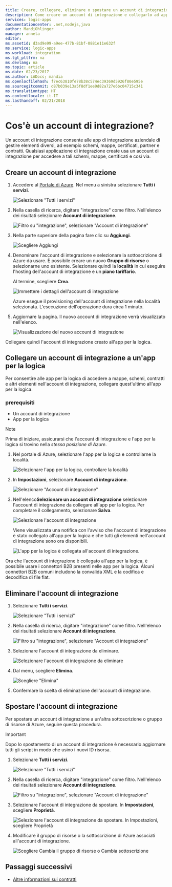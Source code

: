 ```yaml
---
title: Creare, collegare, eliminare o spostare un account di integrazione in App per la logica di Azure | Documentazione Microsoft
description: Come creare un account di integrazione e collegarlo ad app per la logica
services: logic-apps
documentationcenter: .net,nodejs,java
author: MandiOhlinger
manager: anneta
editor: 
ms.assetid: d3ad9e99-a9ee-477b-81bf-0881e11e632f
ms.service: logic-apps
ms.workload: integration
ms.tgt_pltfrm: na
ms.devlang: na
ms.topic: article
ms.date: 02/23/2017
ms.author: LADocs; mandia
ms.openlocfilehash: f7ec63810fe78b38c574ec39369d5926f80e595e
ms.sourcegitcommit: d87b039e13a5f8df1ee9d82a727e6bc04715c341
ms.translationtype: HT
ms.contentlocale: it-IT
ms.lasthandoff: 02/21/2018
---
```

# <a name="what-is-an-integration-account"></a>Cos'è un account di integrazione?

Un account di integrazione consente alle app di integrazione aziendale di gestire elementi diversi, ad esempio schemi, mappe, certificati, partner e contratti. Qualsiasi applicazione di integrazione create usa un account di integrazione per accedere a tali schemi, mappe, certificati e così via.

## <a name="create-an-integration-account"></a>Creare un account di integrazione

1.  Accedere al [Portale di Azure](http://portal.azure.com "Portale di Azure"). Nel menu a sinistra selezionare **Tutti i servizi**.

    ![Selezionare "Tutti i servizi"](./media/logic-apps-enterprise-integration-accounts/account-1.png)

2. Nella casella di ricerca, digitare "integrazione" come filtro. Nell'elenco dei risultati selezionare **Account di integrazione**.

    ![Filtro su "integrazione", selezionare "Account di integrazione"](./media/logic-apps-enterprise-integration-accounts/account-2.png)  

3. Nella parte superiore della pagina fare clic su **Aggiungi**.

    ![Scegliere Aggiungi](./media/logic-apps-enterprise-integration-accounts/account-3.png)

4. Denominare l'account di integrazione e selezionare la sottoscrizione di Azure da usare. È possibile creare un nuovo **Gruppo di risorse** o selezionarne uno esistente. Selezionare quindi la **località** in cui eseguire l'hosting dell'account di integrazione e un **piano tariffario**. 

    Al termine, scegliere **Crea**.

    ![Immettere i dettagli dell'account di integrazione](./media/logic-apps-enterprise-integration-accounts/account-4.png)

    Azure esegue il provisioning dell'account di integrazione nella località selezionata. L'esecuzione dell'operazione dura circa 1 minuto.

5. Aggiornare la pagina. Il nuovo account di integrazione verrà visualizzato nell'elenco.

    ![Visualizzazione del nuovo account di integrazione](./media/logic-apps-enterprise-integration-accounts/account-5.png) 

Collegare quindi l'account di integrazione creato all'app per la logica. 

## <a name="link-an-integration-account-to-a-logic-app"></a>Collegare un account di integrazione a un'app per la logica

Per consentire alle app per la logica di accedere a mappe, schemi, contratti e altri elementi nell'account di integrazione, collegare quest'ultimo all'app per la logica.

### <a name="prerequisites"></a>prerequisiti

* Un account di integrazione
* App per la logica

> [!NOTE] 
> Prima di iniziare, assicurarsi che l'account di integrazione e l'app per la logica si trovino nella *stessa posizione di Azure*.


1. Nel portale di Azure, selezionare l'app per la logica e controllarne la località.

    ![Selezionare l'app per la logica, controllare la località](./media/logic-apps-enterprise-integration-accounts/linkaccount-1.png)

2. In **Impostazioni**, selezionare **Account di integrazione**.

    ![Selezionare "Account di integrazione"](./media/logic-apps-enterprise-integration-accounts/linkaccount-2.png)

3. Nell'elenco**Selezionare un account di integrazione** selezionare l'account di integrazione da collegare all'app per la logica. Per completare il collegamento, selezionare **Salva**.

    ![Selezionare l'account di integrazione](./media/logic-apps-enterprise-integration-accounts/linkaccount-3.png)

    Viene visualizzata una notifica con l'avviso che l'account di integrazione è stato collegato all'app per la logica e che tutti gli elementi nell'account di integrazione sono ora disponibili.

    ![L'app per la logica è collegata all'account di integrazione.](./media/logic-apps-enterprise-integration-accounts/linkaccount-5.png)

Ora che l'account di integrazione è collegato all'app per la logica, è possibile usare i connettori B2B presenti nelle app per la logica. Alcuni connettori B2B comuni includono la convalida XML e la codifica e decodifica di file flat.  

## <a name="delete-your-integration-account"></a>Eliminare l'account di integrazione

1. Selezionare **Tutti i servizi**.

    ![Selezionare "Tutti i servizi"](./media/logic-apps-enterprise-integration-accounts/account-1.png)

2. Nella casella di ricerca, digitare "integrazione" come filtro. Nell'elenco dei risultati selezionare **Account di integrazione**.

    ![Filtro su "integrazione", selezionare "Account di integrazione"](./media/logic-apps-enterprise-integration-accounts/account-2.png)  

3. Selezionare l'account di integrazione da eliminare.

    ![Selezionare l'account di integrazione da eliminare](./media/logic-apps-enterprise-integration-accounts/account-5.png)

4. Dal menu, scegliere **Elimina**.

    ![Scegliere "Elimina"](./media/logic-apps-enterprise-integration-accounts/delete.png)

5. Confermare la scelta di eliminazione dell'account di integrazione.

## <a name="move-your-integration-account"></a>Spostare l'account di integrazione

Per spostare un account di integrazione a un'altra sottoscrizione o gruppo di risorse di Azure, seguire questa procedura.

> [!IMPORTANT]
> Dopo lo spostamento di un account di integrazione è necessario aggiornare tutti gli script in modo che usino i nuovi ID risorsa.

1. Selezionare **Tutti i servizi**.

    ![Selezionare "Tutti i servizi"](./media/logic-apps-enterprise-integration-accounts/account-1.png)

2. Nella casella di ricerca, digitare "integrazione" come filtro. Nell'elenco dei risultati selezionare **Account di integrazione**.

    ![Filtro su "integrazione", selezionare "Account di integrazione"](./media/logic-apps-enterprise-integration-accounts/account-2.png)

3. Selezionare l'account di integrazione da spostare. In **Impostazioni**, scegliere **Proprietà**.

    ![Selezionare l'account di integrazione da spostare. In Impostazioni, scegliere Proprietà](./media/logic-apps-enterprise-integration-accounts/move.png)

5. Modificare il gruppo di risorse o la sottoscrizione di Azure associati all'account di integrazione.

    ![Scegliere Cambia il gruppo di risorse o Cambia sottoscrizione](./media/logic-apps-enterprise-integration-accounts/move-2.png)

## <a name="next-steps"></a>Passaggi successivi
* [Altre informazioni sui contratti](../logic-apps/logic-apps-enterprise-integration-agreements.md "Informazioni sui contratti di Enterprise Integration")  

